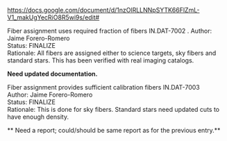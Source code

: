 https://docs.google.com/document/d/1nzOlRLLNNpSYTK66FlZmL-V1_makUgYecRiO8R5wi9s/edit#


Fiber assignment uses required fraction of fibers IN.DAT-7002 . 
Author: Jaime Forero-Romero  
Status: FINALIZE  
Rationale: All fibers are assigned either to science targets, sky fibers and standard stars. This has been verified with real imaging catalogs.  

**Need updated documentation.**

Fiber assignment provides sufficient calibration fibers IN.DAT-7003   
Author: Jaime Forero-Romero   
Status: FINALIZE  
Rationale: This is done for sky fibers. Standard stars need updated cuts to have enough density.   

** Need a report; could/should be same report as for the previous entry.**  



